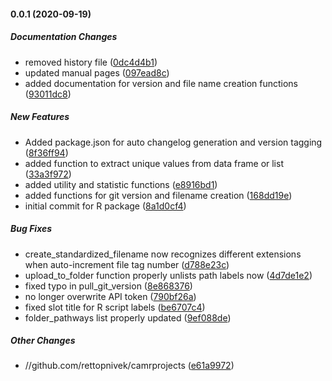 #### 0.0.1 (2020-09-19)

##### Documentation Changes

*  removed history file ([0dc4d4b1](https://github.com/rettopnivek/camrprojects/commit/0dc4d4b1e7ef19a487967754f3ebce1e1de0f1ff))
*  updated manual pages ([097ead8c](https://github.com/rettopnivek/camrprojects/commit/097ead8c91ee3b5fcfbdeb8c53f4d4613b8c8958))
*  added documentation for version and file name creation functions ([93011dc8](https://github.com/rettopnivek/camrprojects/commit/93011dc85d889b2e5304098c22d8f76494116ecd))

##### New Features

*  Added package.json for auto changelog generation and version tagging ([8f36ff94](https://github.com/rettopnivek/camrprojects/commit/8f36ff94f5a022547a7e0d761bd45b61706410cf))
*  added function to extract unique values from data frame or list ([33a3f972](https://github.com/rettopnivek/camrprojects/commit/33a3f97206d1d632705c3c4c51b3366847ef6e0a))
*  added utility and statistic functions ([e8916bd1](https://github.com/rettopnivek/camrprojects/commit/e8916bd1d2563d270abb098a83999d54b337cfaa))
*  added functions for git version and filename creation ([168dd19e](https://github.com/rettopnivek/camrprojects/commit/168dd19e0e14d2e05b272c31d457573fb8793613))
*  initial commit for R package ([8a1d0cf4](https://github.com/rettopnivek/camrprojects/commit/8a1d0cf460c7c59e24456cb0336df576d9e090cf))

##### Bug Fixes

*  create_standardized_filename now recognizes different extensions when auto-increment file tag number ([d788e23c](https://github.com/rettopnivek/camrprojects/commit/d788e23cb5cd8644b9ae467e4cb0221526e66bda))
*  upload_to_folder function properly unlists path labels now ([4d7de1e2](https://github.com/rettopnivek/camrprojects/commit/4d7de1e2a3846619054df48b2f9fc7b49d80787f))
*  fixed typo in pull_git_version ([8e868376](https://github.com/rettopnivek/camrprojects/commit/8e8683763fc61f90f44234ff62dab6100dc8814a))
*  no longer overwrite API token ([790bf26a](https://github.com/rettopnivek/camrprojects/commit/790bf26adae9ebfef451ed7bdf45109d43c186e3))
*  fixed slot title for R script labels ([be6707c4](https://github.com/rettopnivek/camrprojects/commit/be6707c499ff376e9d6783996312340b8529eb41))
*  folder_pathways list properly updated ([9ef088de](https://github.com/rettopnivek/camrprojects/commit/9ef088de0519d434d0df3ee082dba5ecfc984dae))

##### Other Changes

* //github.com/rettopnivek/camrprojects ([e61a9972](https://github.com/rettopnivek/camrprojects/commit/e61a9972646bd8790c5329f8cbe0684b4577eac4))

